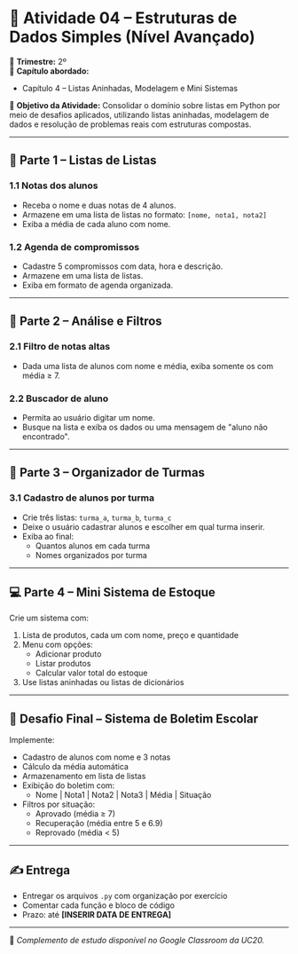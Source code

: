# 🧪 Atividade 04 – Estruturas de Dados Simples (Nível Avançado)

📅 **Trimestre:** 2º  
📘 **Capítulo abordado:**  
- Capítulo 4 – Listas Aninhadas, Modelagem e Mini Sistemas

🎯 **Objetivo da Atividade:**
Consolidar o domínio sobre listas em Python por meio de desafios aplicados, utilizando listas aninhadas, modelagem de dados e resolução de problemas reais com estruturas compostas.

---

## 🧩 Parte 1 – Listas de Listas

### 1.1 Notas dos alunos
- Receba o nome e duas notas de 4 alunos.
- Armazene em uma lista de listas no formato: `[nome, nota1, nota2]`
- Exiba a média de cada aluno com nome.

### 1.2 Agenda de compromissos
- Cadastre 5 compromissos com data, hora e descrição.
- Armazene em uma lista de listas.
- Exiba em formato de agenda organizada.

---

## 🧠 Parte 2 – Análise e Filtros

### 2.1 Filtro de notas altas
- Dada uma lista de alunos com nome e média, exiba somente os com média ≥ 7.

### 2.2 Buscador de aluno
- Permita ao usuário digitar um nome.
- Busque na lista e exiba os dados ou uma mensagem de "aluno não encontrado".

---

## 🏫 Parte 3 – Organizador de Turmas

### 3.1 Cadastro de alunos por turma
- Crie três listas: `turma_a`, `turma_b`, `turma_c`
- Deixe o usuário cadastrar alunos e escolher em qual turma inserir.
- Exiba ao final:
  - Quantos alunos em cada turma
  - Nomes organizados por turma

---

## 💻 Parte 4 – Mini Sistema de Estoque

Crie um sistema com:

1. Lista de produtos, cada um com nome, preço e quantidade
2. Menu com opções:
   - Adicionar produto
   - Listar produtos
   - Calcular valor total do estoque
3. Use listas aninhadas ou listas de dicionários

---

## 🧠 Desafio Final – Sistema de Boletim Escolar

Implemente:

- Cadastro de alunos com nome e 3 notas
- Cálculo da média automática
- Armazenamento em lista de listas
- Exibição do boletim com:
  - Nome | Nota1 | Nota2 | Nota3 | Média | Situação
- Filtros por situação:
  - Aprovado (média ≥ 7)
  - Recuperação (média entre 5 e 6.9)
  - Reprovado (média < 5)

---

## ✍️ Entrega

- Entregar os arquivos `.py` com organização por exercício
- Comentar cada função e bloco de código
- Prazo: até **[INSERIR DATA DE ENTREGA]**

---

🔗 *Complemento de estudo disponível no Google Classroom da UC20.*